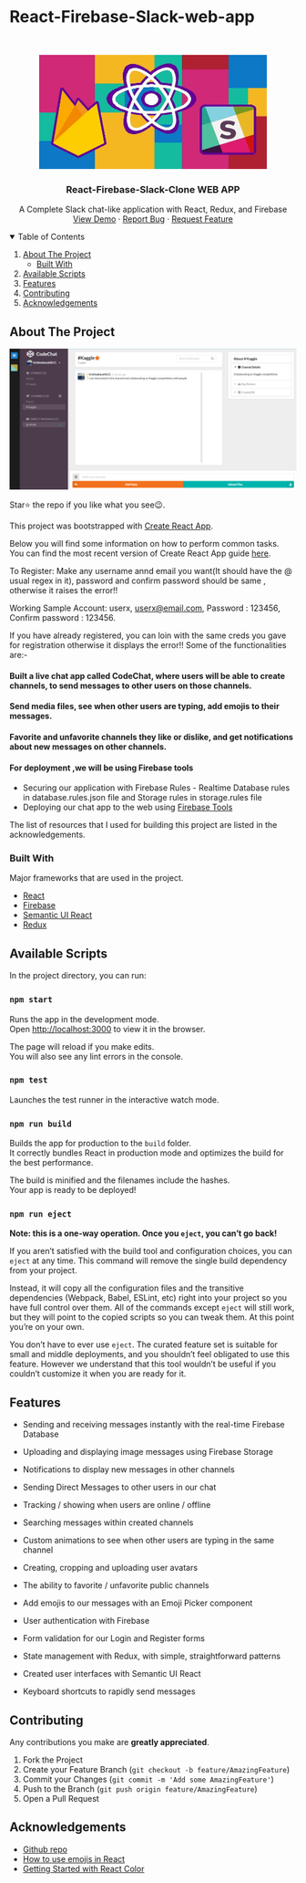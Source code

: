 # React-Firebase-Slack-web-app


<!-- PROJECT LOGO -->
<br />
<p align="center">
  <a href="https://github.com/krishnakaushik25/react-firebase-slack-web-app">
    <img src="img/slack_firebase_app.jpg" alt="Logo" width="400" height="200">
  </a>

  <h3 align="center">React-Firebase-Slack-Clone WEB APP</h3>

  <p align="center">
    A Complete Slack chat-like application with React, Redux, and Firebase
    <br />
    <a href="https://slack-react-cl.web.app/">View Demo</a>
    ·
    <a href="https://github.com/krishnakaushik25/react-firebase-slack-web-app/issues">Report Bug</a>
    ·
    <a href="https://github.com/krishnakaushik25/react-firebase-slack-web-app/issues">Request Feature</a>
  </p>
</p>



<!-- TABLE OF CONTENTS -->
<details open="open">
  <summary>Table of Contents</summary>
  <ol>
    <li>
      <a href="#about-the-project">About The Project</a>
      <ul>
        <li><a href="#built-with">Built With</a></li>
      </ul>
    </li>
    <li><a href="#Available Scripts">Available Scripts</a></li>
    <li><a href="#Features">Features</a></li>
    <li><a href="#contributing">Contributing</a></li>
    <li><a href="#acknowledgements">Acknowledgements</a></li>
  </ol>
</details>



<!-- ABOUT THE PROJECT -->
## About The Project

[![Product Name Screen Shot][product-screenshot]](https://www.linkpicture.com/q/slack_app.png)

Star⭐ the repo if you like what you see😉.

This project was bootstrapped with [Create React App](https://github.com/facebookincubator/create-react-app).

Below you will find some information on how to perform common tasks.<br>
You can find the most recent version of Create React App guide [here](https://github.com/facebookincubator/create-react-app/blob/master/packages/react-scripts/template/README.md).

To Register: Make any username annd email you want(It should have the @ usual regex in it), password and confirm password should be same , otherwise it raises the error!!

Working Sample Account: userx, userx@email.com, Password : 123456, Confirm password : 123456.

If you have already registered, you can loin with the same creds you gave for registration otherwise it displays the error!! Some of the functionalities are:-

#### Built a live chat app called CodeChat, where users will be able to create channels, to send messages to other users on those channels.
#### Send media files, see when other users are typing, add emojis to their messages.
#### Favorite and unfavorite channels they like or dislike, and get notifications about new messages on other channels. 

#### For deployment ,we will be using Firebase tools

* Securing our application with Firebase Rules - Realtime Database rules in database.rules.json file and Storage rules in storage.rules file 
* Deploying our chat app to the web using [Firebase Tools](https://www.npmjs.com/package/firebase-tools)

The list of resources that I used for building this project are listed in the acknowledgements.

### Built With

Major frameworks that are used in the project.
* [React](https://reactjs.org/)
* [Firebase](https://firebase.google.com/)
* [Semantic UI React](https://semantic-ui.com/)
* [Redux](https://redux.js.org/)



## Available Scripts

In the project directory, you can run:

### `npm start`

Runs the app in the development mode.<br>
Open [http://localhost:3000](http://localhost:3000) to view it in the browser.

The page will reload if you make edits.<br>
You will also see any lint errors in the console.

### `npm test`

Launches the test runner in the interactive watch mode.<br>


### `npm run build`

Builds the app for production to the `build` folder.<br>
It correctly bundles React in production mode and optimizes the build for the best performance.

The build is minified and the filenames include the hashes.<br>
Your app is ready to be deployed!


### `npm run eject`

**Note: this is a one-way operation. Once you `eject`, you can’t go back!**

If you aren’t satisfied with the build tool and configuration choices, you can `eject` at any time. This command will remove the single build dependency from your project.

Instead, it will copy all the configuration files and the transitive dependencies (Webpack, Babel, ESLint, etc) right into your project so you have full control over them. All of the commands except `eject` will still work, but they will point to the copied scripts so you can tweak them. At this point you’re on your own.

You don’t have to ever use `eject`. The curated feature set is suitable for small and middle deployments, and you shouldn’t feel obligated to use this feature. However we understand that this tool wouldn’t be useful if you couldn’t customize it when you are ready for it.




<!-- USAGE EXAMPLES -->
## Features

- Sending and receiving messages instantly with the real-time Firebase Database

- Uploading and displaying image messages using Firebase Storage

- Notifications to display new messages in other channels

- Sending Direct Messages to other users in our chat

- Tracking / showing when users are online / offline

- Searching messages within created channels

- Custom animations to see when other users are typing in the same channel

- Creating, cropping and uploading user avatars

- The ability to favorite / unfavorite public channels

- Add emojis to our messages with an Emoji Picker component

- User authentication with Firebase

- Form validation for our Login and Register forms

- State management with Redux, with simple, straightforward patterns

- Created user interfaces with Semantic UI React

- Keyboard shortcuts to rapidly send messages





<!-- CONTRIBUTING -->
## Contributing
Any contributions you make are **greatly appreciated**.

1. Fork the Project
2. Create your Feature Branch (`git checkout -b feature/AmazingFeature`)
3. Commit your Changes (`git commit -m 'Add some AmazingFeature'`)
4. Push to the Branch (`git push origin feature/AmazingFeature`)
5. Open a Pull Request


<!-- ACKNOWLEDGEMENTS -->
## Acknowledgements
* [Github repo](https://github.com/frantallukas10/react-redux-firebase-slack-chat)
* [How to use emojis in React](https://www.npmjs.com/package/emoji-picker-react)
* [Getting Started with React Color](https://casesandberg.github.io/react-color/)







<!-- MARKDOWN LINKS & IMAGES -->
<!-- https://www.markdownguide.org/basic-syntax/#reference-style-links -->
[product-screenshot]: img/slack_app.png
